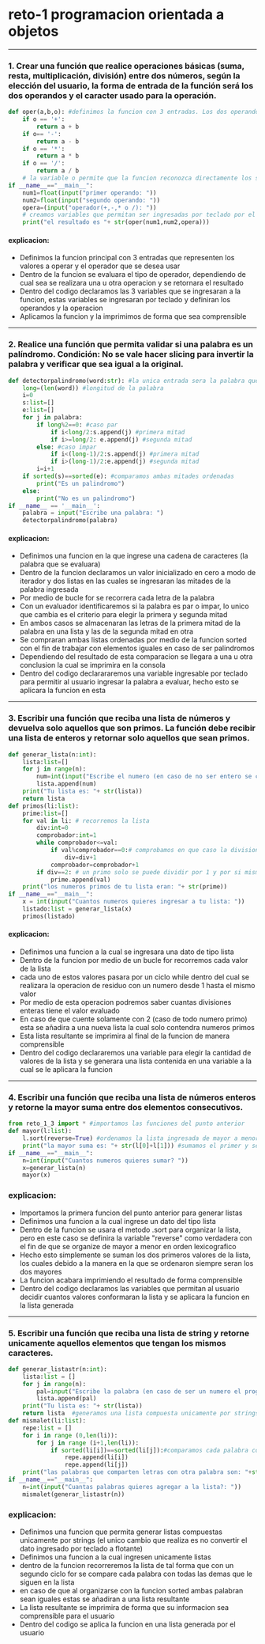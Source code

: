 # reto-1 programacion orientada a objetos

----------------------------------

### 1. Crear una función que realice operaciones básicas (suma, resta, multiplicación, división) entre dos números, según la elección del usuario, la forma de entrada de la función será los dos operandos y el caracter usado para la operación.

```python
def oper(a,b,o): #definimos la funcion con 3 entradas. Los dos operandos y el operador
    if o == '+':
        return a + b
    if o== '-':
        return a - b
    if o == '*':
        return a * b
    if o == '/':
        return a / b
    # la variable o permite que la funcion reconozca directamente los simbolos de cada operador para hacer la operacion deseada
if __name__=="__main__":
    num1=float(input("primer operando: "))
    num2=float(input("segundo operando: "))
    opera=(input("operador(+,-,* o /): "))
    # creamos variables que permitan ser ingresadas por teclado por el usuario
    print("el resultado es "+ str(oper(num1,num2,opera)))
```
#### explicacion:
- Definimos la funcion principal con 3 entradas que representen los valores a operar y el operador que se desea usar
- Dentro de la funcion se evaluara el tipo de operador, dependiendo de cual sea se realizara una u otra operacion y se retornara el resultado
- Dentro del codigo declaramos las 3 variables que se ingresaran a la funcion, estas variables se ingresaran por teclado y definiran los operandos y la operacion
- Aplicamos la funcion y la imprimimos de forma que sea comprensible
-----------------------------------
### 2. Realice una función que permita validar si una palabra es un palíndromo. Condición: No se vale hacer slicing para invertir la palabra y verificar que sea igual a la original.

```python
def detectorpalindromo(word:str): #la unica entrada sera la palabra que analizaremos
    long=(len(word)) #longitud de la palabra
    i=0
    s:list=[]
    e:list=[]
    for j in palabra:
        if long%2==0: #caso par
            if i<long/2:s.append(j) #primera mitad
            if i>=long/2: e.append(j) #segunda mitad
        else: #caso impar
            if i<(long-1)/2:s.append(j) #primera mitad 
            if i>(long-1)/2:e.append(j) #segunda mitad       
        i=i+1
    if sorted(s)==sorted(e): #comparamos ambas mitades ordenadas
        print("Es un palindromo")
    else:
        print("No es un palindromo")    
if __name__ == '__main__':
    palabra = input("Escribe una palabra: ")
    detectorpalindromo(palabra)
```
#### explicacion:
- Definimos una funcion en la que ingrese una cadena de caracteres (la palabra que se evaluara)
- Dentro de la funcion declaramos un valor inicializado en cero a modo de iterador y dos listas en las cuales se ingresaran las mitades de la palabra ingresada
- Por medio de bucle for se recorrera cada letra de la palabra
- Con un evaluador identificaremos si la palabra es par o impar, lo unico que cambia es el criterio para elegir la primera y segunda mitad
- En ambos casos se almacenaran las letras de la primera mitad de la palabra en una lista y las de la segunda mitad en otra
- Se compraran ambas listas ordenadas por medio de la funcion sorted con el fin de trabajar con elementos iguales en caso de ser palindromos
- Dependiendo del resultado de esta comparacion se llegara a una u otra conclusion la cual se imprimira en la consola
- Dentro del codigo declarararemos una variable ingresable por teclado para permitir al usuario ingresar la palabra a evaluar, hecho esto se aplicara la funcion en esta
-----------------------------------
### 3. Escribir una función que reciba una lista de números y devuelva solo aquellos que son primos. La función debe recibir una lista de enteros y retornar solo aquellos que sean primos.
```python
def generar_lista(n:int): 
    lista:list=[]
    for j in range(n):
        num=int(input("Escribe el numero (en caso de no ser entero se convertira a un entero): "))
        lista.append(num)
    print("Tu lista es: "+ str(lista))
    return lista
def primos(li:list):
    prime:list=[]
    for val in li: # recorremos la lista
        div:int=0
        comprobador:int=1
        while comprobador<=val:
            if val%comprobador==0:# comprobamos en que caso la division es entera
                div=div+1
            comprobador=comprobador+1
        if div==2: # un primo solo se puede dividir por 1 y por si mismo
            prime.append(val)
    print("los numeros primos de tu lista eran: "+ str(prime))
if __name__=="__main__":
    x = int(input("Cuantos numeros quieres ingresar a tu lista: "))
    listado:list = generar_lista(x)
    primos(listado)
```
#### explicacion:
- Definimos una funcion a la cual se ingresara una dato de tipo lista
- Dentro de la funcion por medio de un bucle for recorremos cada valor de la lista
- cada uno de estos valores pasara por un ciclo while dentro del cual se realizara la operacion de residuo con un numero desde 1 hasta el mismo valor
- Por medio de esta operacion podremos saber cuantas divisiones enteras tiene el valor evaluado
- En caso de que cuente solamente con 2 (caso de todo numero primo) esta se añadira a una nueva lista la cual solo contendra numeros primos
- Esta lista resultante se imprimira al final de la funcion de manera comprensible
- Dentro del codigo declararemos una variable para elegir la cantidad de valores de la lista y se generara una lista contenida en una variable a la cual se le aplicara la funcion
-----------------------------------

### 4. Escribir una función que reciba una lista de números enteros y retorne la mayor suma entre dos elementos consecutivos.
```python
from reto_1_3 import * #importamos las funciones del punto anterior
def mayor(l:list):
    l.sort(reverse=True) #ordenamos la lista ingresada de mayor a menor
    print("la mayor suma es: "+ str(l[0]+l[1])) #sumamos el primer y segundo elemento
if __name__=="__main__":
    n=int(input("Cuantos numeros quieres sumar? "))
    x=generar_lista(n)
    mayor(x)
```
### explicacion:
- Importamos la primera funcion del punto anterior para generar listas
- Definimos una funcion a la cual ingrese un dato del tipo lista
- Dentro de la funcion se usara el metodo .sort para organizar la lista, pero en este caso se definira la variable "reverse" como verdadera con el fin de que se organize de mayor a menor en orden lexicografico
- Hecho esto simplemente se suman los dos primeros valores de la lista, los cuales debido a la manera en la que se ordenaron siempre seran los dos mayores
- La funcion acabara imprimiendo el resultado de forma comprensible
- Dentro del codigo declaramos las variables que permitan al usuario decidir cuantos valores conformaran la lista y se aplicara la funcion en la lista generada 
-----------------------------------
### 5. Escribir una función que reciba una lista de string y retorne unicamente aquellos elementos que tengan los mismos caracteres.
```python
def generar_listastr(n:int):
    lista:list = []
    for j in range(n):
        pal=input("Escribe la palabra (en caso de ser un numero el programa lo convertira en un string): ")
        lista.append(pal)
    print("Tu lista es: "+ str(lista))
    return lista  #generamos una lista compuesta unicamente por strings
def mismalet(li:list):
    repe:list = []
    for i in range (0,len(li)):
        for j in range (i+1,len(li)):
            if sorted(li[i])==sorted(li[j]):#comparamos cada palabra con las demas
                repe.append(li[i])
                repe.append(li[j])
    print("las palabras que comparten letras con otra palabra son: "+str(repe)) 
if __name__=="__main__":
    n=int(input("Cuantas palabras quieres agregar a la lista?: "))
    mismalet(generar_listastr(n))
```
### explicacion:
- Definimos una funcion que permita generar listas compuestas unicamente por strings (el unico cambio que realiza es no convertir el dato ingresado por teclado a flotante)
- Definimos una funcion a la cual ingresen unicamente listas
- dentro de la funcion recorreremos la lista de tal forma que con un segundo ciclo for se compare cada palabra con todas las demas que le siguen en la lista
- en caso de que al organizarse con la funcion sorted ambas palabran sean iguales estas se añadiran a una lista resultante
- La lista resultante se imprimira de forma que su informacion sea comprensible para el usuario
- Dentro del codigo se aplica la funcion en una lista generada por el usuario
